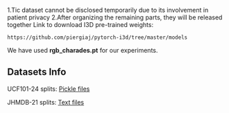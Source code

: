 1.Tic dataset cannot be disclosed temporarily due to its involvement in patient privacy
2.After organizing the remaining parts, they will be released together
Link to download I3D pre-trained weights:  
```
https://github.com/piergiaj/pytorch-i3d/tree/master/models
```
We have used **rgb_charades.pt** for our experiments.

## Datasets Info

UCF101-24 splits: [Pickle files](https://drive.google.com/drive/u/0/folders/1aFlPKtzWIufyAOkcAmUySH4PB_uCPDkj)

JHMDB-21  splits: [Text files](https://drive.google.com/drive/u/0/folders/1whGR2pg299D5W7jDV9Rop_jpr1ENIALF)


